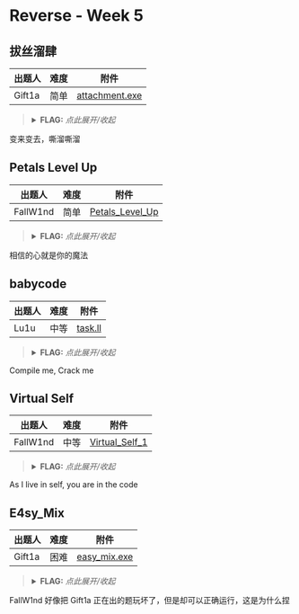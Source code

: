 # Reverse - Week 5

## 拔丝溜肆

| 出题人 | 难度 | 附件 |
|--------|------|------|
| Gift1a | 简单 | [attachment.exe](https://github.com/project-newstar/newstar-ctf-2022/releases/download/attachment-week5/attachment.exe) |

> <details><summary><strong>FLAG:</strong> <i>点此展开/收起</i></summary>
> <code>flag{12573882-1CF1-EB5E-C965-035B1F263C38}</code>
> </details>

变来变去，嘶溜嘶溜

## Petals Level Up

| 出题人   | 难度 | 附件 |
|----------|------|------|
| FallW1nd | 简单 | [Petals_Level_Up](https://github.com/project-newstar/newstar-ctf-2022/releases/download/attachment-week5/Petals_Level_Up) |

> <details><summary><strong>FLAG:</strong> <i>点此展开/收起</i></summary>
> <code>flag{d5658c0b4c44d4672d76b563a8505a66}</code>
> </details>

相信的心就是你的魔法

## babycode

| 出题人 | 难度 | 附件 |
|--------|------|------|
| Lu1u   | 中等 | [task.ll](https://github.com/project-newstar/newstar-ctf-2022/releases/download/attachment-week5/task.ll) |

> <details><summary><strong>FLAG:</strong> <i>点此展开/收起</i></summary>
> <code>flag{Hacking_for_fun@reverser$!}</code>
> </details>

Compile me, Crack me

## Virtual Self

| 出题人   | 难度 | 附件 |
|----------|------|------|
| FallW1nd | 中等 | [Virtual_Self_1](https://github.com/project-newstar/newstar-ctf-2022/releases/download/attachment-week5/Virtual_Self_1) |

> <details><summary><strong>FLAG:</strong> <i>点此展开/收起</i></summary>
> <code>flag{Will_you_see_the_light?}</code>
> </details>

As I live in self, you are in the code

## E4sy_Mix

| 出题人 | 难度 | 附件 |
|--------|------|------|
| Gift1a | 困难 | [easy_mix.exe](https://github.com/project-newstar/newstar-ctf-2022/releases/download/attachment-week5/easy_mix.exe) |

> <details><summary><strong>FLAG:</strong> <i>点此展开/收起</i></summary>
> <code>flag{RC4_and_SMC_is_interesting!}</code>
> </details>

FallW1nd 好像把 Gift1a 正在出的题玩坏了，但是却可以正确运行，这是为什么捏
